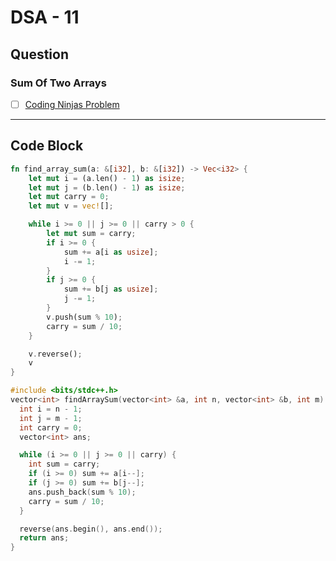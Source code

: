 # DSA - 11

## Question

### Sum Of Two Arrays

- [ ] [Coding Ninjas Problem](https://www.naukri.com/code360/problems/sum-of-two-arrays_893186)

---

## Code Block

```rust
fn find_array_sum(a: &[i32], b: &[i32]) -> Vec<i32> {
    let mut i = (a.len() - 1) as isize;
    let mut j = (b.len() - 1) as isize;
    let mut carry = 0;
    let mut v = vec![];

    while i >= 0 || j >= 0 || carry > 0 {
        let mut sum = carry;
        if i >= 0 {
            sum += a[i as usize];
            i -= 1;
        }
        if j >= 0 {
            sum += b[j as usize];
            j -= 1;
        }
        v.push(sum % 10);
        carry = sum / 10;
    }

    v.reverse();
    v
}
```

```c++
#include <bits/stdc++.h>
vector<int> findArraySum(vector<int> &a, int n, vector<int> &b, int m) {
  int i = n - 1;
  int j = m - 1;
  int carry = 0;
  vector<int> ans;

  while (i >= 0 || j >= 0 || carry) {
    int sum = carry;
    if (i >= 0) sum += a[i--];
    if (j >= 0) sum += b[j--];
    ans.push_back(sum % 10);
    carry = sum / 10;
  }

  reverse(ans.begin(), ans.end());
  return ans;
}
```

<!-- ## Code Image

![alt text](image.png) -->
